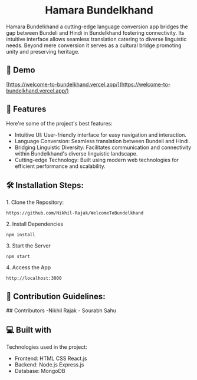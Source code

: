 <h1 align="center" id="title">Hamara Bundelkhand</h1>



<p id="description">Hamara Bundelkhand a cutting-edge language conversion app bridges the gap between Bundeli and Hindi in Bundelkhand fostering connectivity. Its intuitive interface allows seamless translation catering to diverse linguistic needs. Beyond mere conversion it serves as a cultural bridge promoting unity and preserving heritage.</p>

<h2>🚀 Demo</h2>

[https://welcome-to-bundelkhand.vercel.app/](https://welcome-to-bundelkhand.vercel.app/)


  
  
<h2>🧐 Features</h2>

Here're some of the project's best features:

*   Intuitive UI: User-friendly interface for easy navigation and interaction.
*   Language Conversion: Seamless translation between Bundeli and Hindi.
*   Bridging Linguistic Diversity: Facilitates communication and connectivity within Bundelkhand's diverse linguistic landscape.
*   Cutting-edge Technology: Built using modern web technologies for efficient performance and scalability.

<h2>🛠️ Installation Steps:</h2>

<p>1. Clone the Repository:</p>

```
https://github.com/Nikhil-Rajak/WelcomeToBundelkhand
```

<p>2. Install Dependencies</p>

```
npm install
```

<p>3. Start the Server</p>

```
npm start
```

<p>4. Access the App</p>

```
http://localhost:3000
```

<h2>🍰 Contribution Guidelines:</h2>

\## Contributors -Nikhil Rajak - Sourabh Sahu

  
  
<h2>💻 Built with</h2>

Technologies used in the project:

*   Frontend: HTML CSS React.js
*   Backend: Node.js Express.js
*   Database: MongoDB
